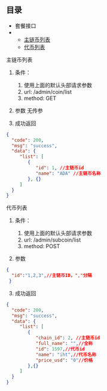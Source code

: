 ## 目录

- 套餐接口
-   - [主链币列表](#1)
    - [代币列表](#2)

<span id="1">主链币列表</span>

1. 条件：
    1) 使用上面的默认头部请求参数
    2) url: /admin/coin/list
    3) method: GET

2. 参数
无传参


3. 成功返回

```json
{
  "code": 200,
  "msg": "success",
  "data": {
     "list": [
        {
           "id": 1, //主链币id
           "name": "ADA" //主链币名称
        }, {}
     ]
  }
}
```


<span id="2">代币列表</span>

1. 条件：
    1) 使用上面的默认头部请求参数
    2) url: /admin/subcoin/list
    3) method: POST

2. 参数

```json
{
  "id":"1,2,3",//主链币ID，","分隔
 }
```


3. 成功返回

```json
{
  "code": 200,
  "msg": "success",
  "data": {
     "list": [
        {
           "chain_id": 2, //主链币id
           "full_name": "",//全称
           "id": 1597,//代币id
           "name": "iht",//代币名称
           "price_usd": "0"//价格
        },{}
     ]
  }
}
```


